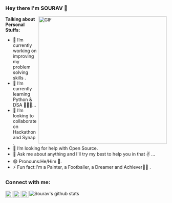 ### Hey there I'm SOURAV 👋
  <img align="right" alt="GIF" width="400px" src="https://i.pinimg.com/originals/e4/26/70/e426702edf874b181aced1e2fa5c6cde.gif" />
  
  
  **Talking about Personal Stuffs:**
  
- 🔭 I’m currently working on improving my problem solving skills .
- 🌱 I’m currently learning Python & DSA  👨🏻‍🎓...
- 👯 I’m looking to collaborate on Hackathon and Synap .
- 🤔 I’m looking for help with Open Source.
- 💬 Ask me about anything and I'll try my best to help you in that  ✌ ...
- 😄 Pronouns:He/Him 🤵.
- ⚡ Fun fact:I'm a Painter, a Footballer, a Dreamer and Achiever🤵✨  .
### Connect with me:

 [<img align="left" alt="sourav | Twitter" width="22px" src="https://cdn.jsdelivr.net/npm/simple-icons@v3/icons/twitter.svg" />][twitter]
 [<img align="left" alt="sourav | LinkedIn" width="22px" src="https://cdn.jsdelivr.net/npm/simple-icons@v3/icons/linkedin.svg" />][linkedin]
 [<img align="left" alt="sourav | Instagram" width="22px" src="https://cdn.jsdelivr.net/npm/simple-icons@v3/icons/instagram.svg" />][instagram]


  
  
 [twitter]: https://twitter.com/iam_sourav01
 [instagram]: https://instagram.com/iamsourav_01
 [linkedin]: https://linkedin.com/in/sourav-rakshit-40b605185

![Sourav's github stats](https://github-readme-stats.vercel.app/api?username=iamsourav66&show_icons=true&hide_border=true)
